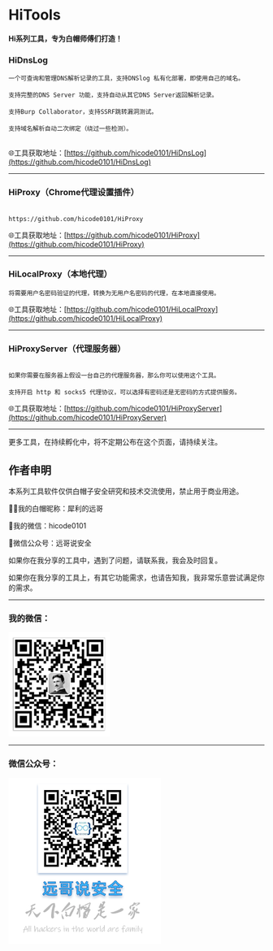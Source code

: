 # HiTools

**Hi系列工具，专为白帽师傅们打造！**

  

  

### HiDnsLog

```
一个可查询和管理DNS解析记录的工具，支持DNSlog 私有化部署，即使用自己的域名。

支持完整的DNS Server 功能，支持自动从其它DNS Server返回解析记录。

支持Burp Collaborator，支持SSRF跳转漏洞测试。

支持域名解析自动二次绑定（绕过一些检测）。


```
🌐工具获取地址：[https://github.com/hicode0101/HiDnsLog](https://github.com/hicode0101/HiDnsLog)
  
---
  

### HiProxy（Chrome代理设置插件）

```

https://github.com/hicode0101/HiProxy
```
🌐工具获取地址：[https://github.com/hicode0101/HiProxy](https://github.com/hicode0101/HiProxy)

  
---
  

### HiLocalProxy（本地代理）

```
将需要用户名密码验证的代理，转换为无用户名密码的代理，在本地直接使用。

```
🌐工具获取地址：[https://github.com/hicode0101/HiLocalProxy](https://github.com/hicode0101/HiLocalProxy) 
    
  
---
  

### HiProxyServer（代理服务器）

```

如果你需要在服务器上假设一台自己的代理服务器，那么你可以使用这个工具。

支持开启 http 和 socks5 代理协议，可以选择有密码还是无密码的方式提供服务。
```
🌐工具获取地址：[https://github.com/hicode0101/HiProxyServer](https://github.com/hicode0101/HiProxyServer) 
  

---
  

更多工具，在持续孵化中，将不定期公布在这个页面，请持续关注。



## 作者申明

本系列工具软件仅供白帽子安全研究和技术交流使用，禁止用于商业用途。

🙋‍♀️我的白帽昵称：犀利的远哥

💞️我的微信：hicode0101

🧙微信公众号：远哥说安全

如果你在我分享的工具中，遇到了问题，请联系我，我会及时回复。

如果你在我分享的工具上，有其它功能需求，也请告知我，我非常乐意尝试满足你的需求。


   
---



### 我的微信：

<img src="images/weixin.png" width="200" />

  
---

### 微信公众号：

<img src="images/gzh.png" width="300" />



